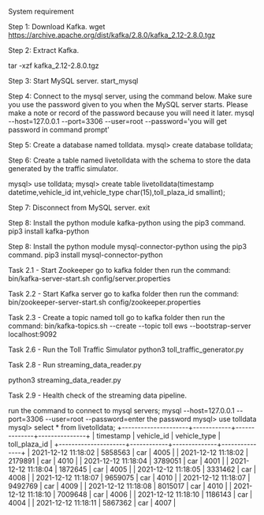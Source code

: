 System requirement

Step 1: Download Kafka.
wget https://archive.apache.org/dist/kafka/2.8.0/kafka_2.12-2.8.0.tgz

Step 2: Extract Kafka.

tar -xzf kafka_2.12-2.8.0.tgz

Step 3: Start MySQL server.
start_mysql

Step 4: Connect to the mysql server, using the command below. Make sure you use the password given to you when the MySQL server starts. Please make a note or record of the password because you will need it later.
mysql --host=127.0.0.1 --port=3306 --user=root --password='you will get password in command prompt'

Step 5: Create a database named tolldata.
mysql> create database tolldata;

Step 6: Create a table named livetolldata with the schema to store the data generated by the traffic simulator.

mysql> use tolldata;
mysql> create table livetolldata(timestamp datetime,vehicle_id int,vehicle_type char(15),toll_plaza_id smallint);


Step 7: Disconnect from MySQL server.
exit

Step 8: Install the python module kafka-python using the pip3 command.
pip3 install kafka-python

Step 8: Install the python module mysql-connector-python using the pip3 command.
pip3 install mysql-connector-python 

Task 2.1 - Start Zookeeper
go to kafka folder then run the command:  bin/kafka-server-start.sh config/server.properties 

Task 2.2 - Start Kafka server
go to kafka folder then run the command: 
bin/zookeeper-server-start.sh config/zookeeper.properties

Task 2.3 - Create a topic named toll
go to kafka folder then run the command: 
bin/kafka-topics.sh --create --topic toll ews --bootstrap-server localhost:9092


Task 2.6 - Run the Toll Traffic Simulator
python3 toll_traffic_generator.py


Task 2.8 - Run streaming_data_reader.py

python3 streaming_data_reader.py

Task 2.9 - Health check of the streaming data pipeline.

run the command to connect to mysql servers;
mysql --host=127.0.0.1 --port=3306 --user=root --password=enter the password
mysql> use tolldata
mysql> select * from livetolldata;
+---------------------+------------+--------------+---------------+
| timestamp           | vehicle_id | vehicle_type | toll_plaza_id |
+---------------------+------------+--------------+---------------+
| 2021-12-12 11:18:02 |    5858563 | car          |          4005 |
| 2021-12-12 11:18:02 |    2179891 | car          |          4010 |
| 2021-12-12 11:18:04 |    3789051 | car          |          4001 |
| 2021-12-12 11:18:04 |    1872645 | car          |          4005 |
| 2021-12-12 11:18:05 |    3331462 | car          |          4008 |
| 2021-12-12 11:18:07 |    9659075 | car          |          4010 |
| 2021-12-12 11:18:07 |    9492769 | car          |          4009 |
| 2021-12-12 11:18:08 |    8015017 | car          |          4010 |
| 2021-12-12 11:18:10 |    7009648 | car          |          4006 |
| 2021-12-12 11:18:10 |    1186143 | car          |          4004 |
| 2021-12-12 11:18:11 |    5867362 | car          |          4007 |